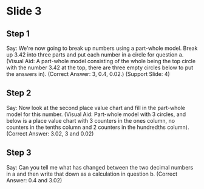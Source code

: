 # Slide 3

## Step 1

Say: We're now going to break up numbers using a part-whole model. Break up 3.42 into three parts and put each number in a circle for question a. (Visual Aid: A part-whole model consisting of the whole being the top circle with the number 3.42 at the top, there are three empty circles below to put the answers in). (Correct Answer: 3, 0.4, 0.02.) (Support Slide: 4)

## Step 2

Say: Now look at the second place value chart and fill in the part-whole model for this number. (Visual Aid: Part-whole model with 3 circles, and below is a place value chart with 3 counters in the ones column, no counters in the tenths column and 2 counters in the hundredths column). (Correct Answer: 3.02, 3 and 0.02)

## Step 3

Say: Can you tell me what has changed between the two decimal numbers in a and then write that down as a calculation in question b. (Correct Answer: 0.4 and 3.02)
